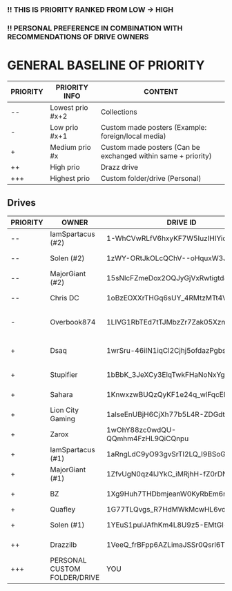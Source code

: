 ### !! THIS IS PRIORITY RANKED FROM LOW -> HIGH 

### !! PERSONAL PREFERENCE IN COMBINATION WITH RECOMMENDATIONS OF DRIVE OWNERS

# GENERAL BASELINE OF PRIORITY

| PRIORITY | PRIORITY INFO | CONTENT |
|--- | --- | --- |
| --  | Lowest prio #x+2 | Collections |
| -  | Low prio #x+1 | Custom made posters (Example: foreign/local media) |
| +  | Medium prio #x | Custom made posters (Can be exchanged within same + priority) |
| ++  | High prio | Drazz drive |
| +++  | Highest prio | Custom folder/drive (Personal) |


## Drives

| PRIORITY | OWNER | DRIVE ID | CONTENT | ACKNOWLEDGED & FEEDBACK |
|--- | --- | --- | --- | --- |
| -- | IamSpartacus (#2) | 1-WhCVwRLfV6hxyKF7W5IuzIHIYicCdAv | Collection of others work |❔|
| -- | Solen (#2)| 1zWY-ORtJkOLcQChV--oHquxW3JCow1zm | Collection of others work |❔|
| -- | MajorGiant (#2) | 15sNlcFZmeDox2OQJyGjVxRwtigtd82Ru | Collection of others work | :white_check_mark: |
| --|  Chris DC | 1oBzEOXXrTHGq6sUY_4RMtzMTt4VHyeJp | Collection of others work | :white_check_mark: + Homemade + Personal favorites posters | 
| - | Overbook874 | 1LIVG1RbTEd7tTJMbzZr7Zak05XznLFia | Mostly bollywood/indian posters | ❔ | 
| + | Dsaq| 1wrSru-46iIN1iqCl2Cjhj5ofdazPgbsz | Homemade posters (Mostly dutch media) | ❔ | 
| + | Stupifier | 1bBbK_3JeXCy3ElqTwkFHaNoNxYgqtLug | Homemade posters | :white_check_mark: To be placed as low as possible | 
| + | Sahara | 1KnwxzwBUQzQyKF1e24q_wlFqcER9xYHM | Homemade posters | :white_check_mark: +1 rank with Stupifier | 
| + | Lion City Gaming | 1alseEnUBjH6CjXh77b5L4R-ZDGdtOMFr | Homemade posters | :white_check_mark: +1 rank with Sahara | 
| + | Zarox | 1wOhY88zc0wdQU-QQmhm4FzHL9QiCQnpu | Homemade posters | ❔ https://theposterdb.com/user/zarox |
| + | IamSpartacus (#1) | 1aRngLdC9yO93gvSrTI2LQ_I9BSoGD-7o | Homemade posters | ❔ |
| + | MajorGiant (#1) | 1ZfvUgN0qz4lJYkC_iMRjhH-fZ0rDN_Yu | Homemade posters | :white_check_mark: | 
| + | BZ | 1Xg9Huh7THDbmjeanW0KyRbEm6mGn_jm8 | Homemade posters | :white_check_mark: | 
| + | Quafley | 1G77TLQvgs_R7HdMWkMcwHL6vd_96cMp7 | Unknown | ❔ |
| + | Solen (#1)| 1YEuS1pulJAfhKm4L8U9z5-EMtGl-d2s7| Homemade posters | ❔ |
| ++ | Drazzilb | 1VeeQ_frBFpp6AZLimaJSSr0Qsrl6Tb7z | MM2K posters (The holy grail) | :white_check_mark: |
| +++ | PERSONAL CUSTOM FOLDER/DRIVE | YOU | | Personal posters | :white_check_mark: |

